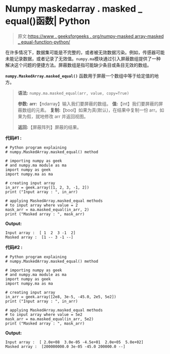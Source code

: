 # Numpy maskedarray . masked _ equal()函数| Python

> 原文:[https://www . geeksforgeeks . org/numpy-masked array-masked _ equal-function-python/](https://www.geeksforgeeks.org/numpy-maskedarray-masked_equal-function-python/)

在许多情况下，数据集可能是不完整的，或者被无效数据污染。例如，传感器可能未能记录数据，或者记录了无效值。`numpy.ma`模块通过引入屏蔽数组提供了一种解决这个问题的便捷方法。屏蔽数组是指可能缺少条目或条目无效的数组。

**`numpy.MaskedArray.masked_equal()`** 函数用于屏蔽一个数组中等于给定值的地方。

> **语法:** `numpy.ma.masked_equal(arr, value, copy=True)`
> 
> **参数:**
> **arr:**【ndarray】输入我们要屏蔽的数组。
> **值:**【int】我们要屏蔽的屏蔽数组的元素。
> **复制:**【bool】如果为真(默认)，在结果中复制一份 arr。如果为假，就地修改 arr 并返回视图。
> 
> **返回:**【屏蔽阵列】屏蔽的结果。

**代码#1 :**

```
# Python program explaining
# numpy.MaskedArray.masked_equal() method 

# importing numpy as geek 
# and numpy.ma module as ma
import numpy as geek
import numpy.ma as ma

# creating input array 
in_arr = geek.array([1, 2, 3, -1, 2])
print ("Input array : ", in_arr)

# applying MaskedArray.masked_equal methods 
# to input array where value = 2
mask_arr = ma.masked_equal(in_arr, 2)
print ("Masked array : ", mask_arr)
```

**Output:**

```
Input array :  [ 1  2  3 -1  2]
Masked array :  [1 -- 3 -1 --]

```

**代码#2 :**

```
# Python program explaining
# numpy.MaskedArray.masked_equal() method 

# importing numpy as geek 
# and numpy.ma module as ma
import numpy as geek
import numpy.ma as ma

# creating input array 
in_arr = geek.array([2e8, 3e-5, -45.0, 2e5, 5e2])
print ("Input array : ", in_arr)

# applying MaskedArray.masked_equal methods 
# to input array where value = 5e2
mask_arr = ma.masked_equal(in_arr, 5e2)
print ("Masked array : ", mask_arr)
```

**Output:**

```
Input array :  [ 2.0e+08  3.0e-05 -4.5e+01  2.0e+05  5.0e+02]
Masked array :  [200000000.0 3e-05 -45.0 200000.0 --]

```
